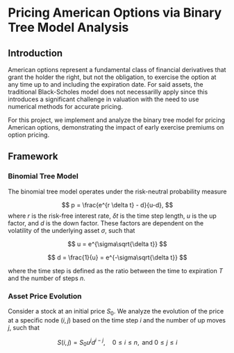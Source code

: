 # Pricing American Options via Binary Tree Model Analysis

## Introduction
American options represent a fundamental class of financial derivatives that grant the holder the right, but not the obligation, to exercise the option at any time up to and including the expiration date. For said assets, the traditional Black-Scholes model does not necessarilly apply since this introduces a significant challenge in valuation with the need to use numerical methods for accurate pricing.

For this project, we implement and analyze the binary tree model for pricing American options, demonstrating the impact of early exercise premiums on option pricing.

## Framework
### Binomial Tree Model
The binomial tree model operates under the risk-neutral probability measure 

$$
p = \frac{e^{r \delta t} - d}{u-d},
$$
where $r$ is the risk-free interest rate, $\delta t$ is the time step length, $u$ is the up factor, and $d$ is the down factor. These factors are dependent on the volatility of the underlying asset $\sigma$, such that

$$
u = e^{\sigma\sqrt{\delta t}}
$$

$$
d = \frac{1}{u} = e^{-\sigma\sqrt{\delta t}}
$$

where the time step is defined as the ratio between the time to expiration $T$ and the number of steps $n$. 

### Asset Price Evolution
Consider a stock at an initial price $S_0$. We analyze the evolution of the price at a specific node $(i,j)$ based on the time step $i$ and the number of up moves $j$, such that

$$ 
S(i,j) = S_0 u^j d^{i-j}, \quad 0\leq i \leq n, \text{ and } 0\leq j\leq i
$$
